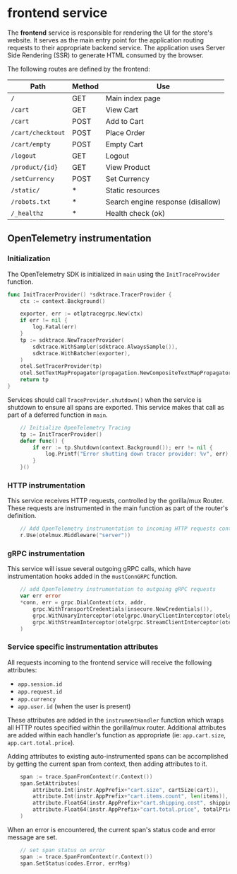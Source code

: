 # frontend service

The **frontend** service is responsible for rendering the UI for the store's website.
It serves as the main entry point for the application routing requests to their
appropriate backend service.
The application uses Server Side Rendering (SSR) to generate HTML consumed by
the browser.

The following routes are defined by the frontend:

| Path              | Method | Use                               |
|-------------------|--------|-----------------------------------|
| `/`               | GET    | Main index page                   |
| `/cart`           | GET    | View Cart                         |
| `/cart`           | POST   | Add to Cart                       |
| `/cart/checktout` | POST   | Place Order                       |
| `/cart/empty`     | POST   | Empty Cart                        |
| `/logout`         | GET    | Logout                            |
| `/product/{id}`   | GET    | View Product                      |
| `/setCurrency`    | POST   | Set Currency                      |
| `/static/`        | *      | Static resources                  |
| `/robots.txt`     | *      | Search engine response (disallow) |
| `/_healthz`       | *      | Health check (ok)                 |

## OpenTelemetry instrumentation

### Initialization

The OpenTelemetry SDK is initialized in `main` using the `InitTraceProvider` function.

```go
func InitTracerProvider() *sdktrace.TracerProvider {
    ctx := context.Background()

    exporter, err := otlptracegrpc.New(ctx)
    if err != nil {
        log.Fatal(err)
    }
    tp := sdktrace.NewTracerProvider(
        sdktrace.WithSampler(sdktrace.AlwaysSample()),
        sdktrace.WithBatcher(exporter),
    )
    otel.SetTracerProvider(tp)
    otel.SetTextMapPropagator(propagation.NewCompositeTextMapPropagator(propagation.TraceContext{}, propagation.Baggage{}))
    return tp
}
```

Services should call `TraceProvider.shutdown()` when the service is shutdown to
ensure all spans are exported.
This service makes that call as part of a deferred function in `main`.

```go
    // Initialize OpenTelemetry Tracing
    tp := InitTracerProvider()
    defer func() {
        if err := tp.Shutdown(context.Background()); err != nil {
            log.Printf("Error shutting down tracer provider: %v", err)
        }
    }()
```

### HTTP instrumentation

This service receives HTTP requests, controlled by the gorilla/mux Router.
These requests are instrumented in the main function as part of the router's definition.

```go
    // Add OpenTelemetry instrumentation to incoming HTTP requests controlled by the gorilla/mux Router.
    r.Use(otelmux.Middleware("server"))
```

### gRPC instrumentation

This service will issue several outgoing gRPC calls, which have instrumentation
hooks added in the `mustConnGRPC` function.

```go
    // add OpenTelemetry instrumentation to outgoing gRPC requests
    var err error
    *conn, err = grpc.DialContext(ctx, addr,
        grpc.WithTransportCredentials(insecure.NewCredentials()),
        grpc.WithUnaryInterceptor(otelgrpc.UnaryClientInterceptor(otelgrpc.WithTracerProvider(otel.GetTracerProvider()))),
        grpc.WithStreamInterceptor(otelgrpc.StreamClientInterceptor(otelgrpc.WithTracerProvider(otel.GetTracerProvider()))),
    )
```

### Service specific instrumentation attributes

All requests incoming to the frontend service will receive the following attributes:

- `app.session.id`
- `app.request.id`
- `app.currency`
- `app.user.id` (when the user is present)

These attributes are added in the `instrumentHandler` function which wraps all
HTTP routes specified within the gorilla/mux router.
Additional attributes are added within each handler's function as appropriate
(ie: `app.cart.size`, `app.cart.total.price`).

Adding attributes to existing auto-instrumented spans can be accomplished by
getting the current span from context, then adding attributes to it.

```go
    span := trace.SpanFromContext(r.Context())
    span.SetAttributes(
        attribute.Int(instr.AppPrefix+"cart.size", cartSize(cart)),
        attribute.Int(instr.AppPrefix+"cart.items.count", len(items)),
        attribute.Float64(instr.AppPrefix+"cart.shipping.cost", shippingCostFloat),
        attribute.Float64(instr.AppPrefix+"cart.total.price", totalPriceFloat),
    )
```

When an error is encountered, the current span's status code and error message
are set.

```go
    // set span status on error
    span := trace.SpanFromContext(r.Context())
    span.SetStatus(codes.Error, errMsg)
```
